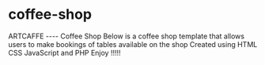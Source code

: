 # coffee-shop
ARTCAFFE ---- Coffee Shop Below is a coffee shop template that allows users to make bookings of tables available on the shop   Created using HTML CSS JavaScript and PHP Enjoy !!!!!
